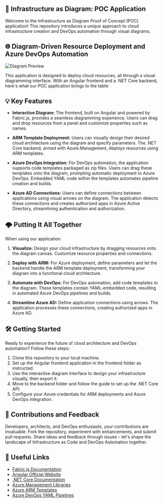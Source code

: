 🚀 **Infrastructure as Diagram: POC Application**
--------------------------------------------------------------------
Welcome to the Infrastructure as Diagram Proof of Concept (POC) application! This repository introduces a unique approach to cloud infrastructure creation and DevOps automation through visual diagrams.

🌐 **Diagram-Driven Resource Deployment and Azure DevOps Automation**
--------------------------------------------------------------------
![Diagram Preview](https://github.com/fogielpiotr/CloudDeveloperDesigner/assets/17532897/ded731be-2948-480e-8f6d-87457b41af3d)

This application is designed to deploy cloud resources, all through a visual diagramming interface. With an Angular frontend and a .NET Core backend, here's what our POC application brings to the table:

💡 **Key Features**
---------------------
- **Interactive Diagram:** The frontend, built on Angular and powered by Fabric.js, provides a seamless diagramming experience. Users can drag and drop resources from a panel and customize properties such as names.

- **ARM Template Deployment:** Users can visually design their desired cloud architecture using the diagram and specify parameters. The .NET Core backend, armed with Azure.Management, deploys resources using ARM templates.

- **Azure DevOps Integration:** For DevOps automation, the application supports code templates packaged as zip files. Users can drag these templates onto the diagram, prompting automatic deployment to Azure DevOps. Embedded YAML code within the templates automates pipeline creation and builds.

- **Azure AD Connections:** Users can define connections between applications using visual arrows on the diagram. The application detects these connections and creates authorized apps in Azure Active Directory, streamlining authentication and authorization.

🌩️ **Putting It All Together**
--------------------------------
When using our application:

1. **Visualize:** Design your cloud infrastructure by dragging resources onto the diagram canvas. Customize resource properties and connections.

2. **Deploy with ARM:** For Azure deployment, define parameters and let the backend handle the ARM template deployment, transforming your diagram into a functional cloud architecture.

3. **Automate with DevOps:** For DevOps automation, add code templates to the diagram. These templates contain YAML-embedded code, resulting in automated Azure DevOps pipelines and builds.

4. **Streamline Azure AD:** Define application connections using arrows. The application processes these connections, creating authorized apps in Azure AD.

🛠️ **Getting Started**
------------------------
Ready to experience the future of cloud architecture and DevOps automation? Follow these steps:

1. Clone this repository to your local machine.
2. Set up the Angular frontend application in the frontend folder as instructed.
3. Use the interactive diagram interface to design your infrastructure visually, then export it.
4. Move to the backend folder and follow the guide to set up the .NET Core API.
5. Configure your Azure credentials for ARM deployments and Azure DevOps integration.

🤝 **Contributions and Feedback**
----------------------------------
Developers, architects, and DevOps enthusiasts, your contributions are invaluable. Fork the repository, experiment with enhancements, and submit pull requests. Share ideas and feedback through issues – let's shape the landscape of Infrastructure as Code and DevOps Automation together.

🔗 **Useful Links**
---------------------
- [Fabric.js Documentation](https://fabricjs.com/docs/)
- [Angular Official Website](https://angular.io/)
- [.NET Core Documentation](https://docs.microsoft.com/en-us/dotnet/core/)
- [Azure.Management Libraries](https://learn.microsoft.com/en-us/dotnet/azure/sdk/resource-management?tabs=dotnetcli)
- [Azure ARM Templates](https://docs.microsoft.com/en-us/azure/azure-resource-manager/templates/overview)
- [Azure DevOps YAML Pipelines](https://docs.microsoft.com/en-us/azure/devops/pipelines/yaml-schema-reference/)
